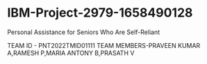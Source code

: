 # IBM-Project-2979-1658490128
Personal Assistance for Seniors Who Are Self-Reliant 

TEAM ID - PNT2022TMID01111
TEAM MEMBERS-PRAVEEN KUMAR A,RAMESH P,MARIA ANTONY B,PRASATH V
